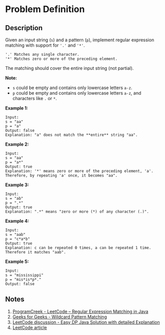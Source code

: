 # Problem Definition

## Description

Given an input string (`s`) and a pattern (`p`), implement regular expression matching with support for `'.'` and `'*'`.

```text
'.' Matches any single character.
'*' Matches zero or more of the preceding element.
```

The matching should cover the entire input string (not partial).

**Note:**

* `s` could be empty and contains only lowercase letters `a-z`.
* `p` could be empty and contains only lowercase letters `a-z`, and characters like `.` or `*`.

**Example 1:**

```text
Input:
s = "aa"
p = "a"
Output: false
Explanation: "a" does not match the **entire** string "aa".
```

**Example 2:**

```text
Input:
s = "aa"
p = "a*"
Output: true
Explanation: '*' means zero or more of the preceding element, 'a'. Therefore, by repeating 'a' once, it becomes "aa".
```

**Example 3:**

```text
Input:
s = "ab"
p = ".*"
Output: true
Explanation: ".*" means "zero or more (*) of any character (.)".
```

**Example 4:**

```text
Input:
s = "aab"
p = "c*a*b"
Output: true
Explanation: c can be repeated 0 times, a can be repeated 1 time. Therefore it matches "aab".
```

**Example 5:**

```text
Input:
s = "mississippi"
p = "mis*is*p*."
Output: false
```

## Notes

1. [ProgramCreek - LeetCode – Regular Expression Matching in Java](https://www.programcreek.com/2012/12/leetcode-regular-expression-matching-in-java/)
1. [Geeks for Geeks - Wildcard Pattern Matching](https://www.geeksforgeeks.org/wildcard-pattern-matching/)
1. [LeetCode discussion - Easy DP Java Solution with detailed Explanation](https://leetcode.com/problems/regular-expression-matching/discuss/5651/Easy-DP-Java-Solution-with-detailed-Explanation)
1. [LeetCode article](https://leetcode.com/articles/regular-expression-matching/)